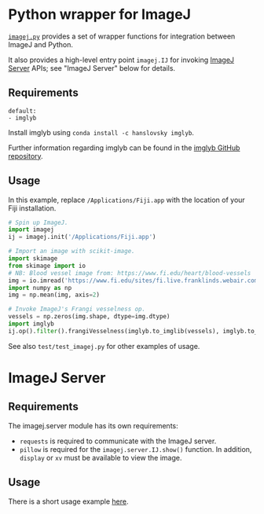 # Python wrapper for ImageJ

[`imagej.py`](https://github.com/imagej/imagej.py) provides a set of
wrapper functions for integration between ImageJ and Python.

It also provides a high-level entry point `imagej.IJ` for invoking
[ImageJ Server](https://github.com/imagej/imagej-server) APIs;
see "ImageJ Server" below for details.

## Requirements

    default:
    - imglyb

Install imglyb using `conda install -c hanslovsky imglyb`.

Further information regarding imglyb can be found in the
[imglyb GitHub repository](https://github.com/imglib/imglyb).

## Usage

In this example, replace `/Applications/Fiji.app` with the location of your Fiji installation.

```python
# Spin up ImageJ.
import imagej
ij = imagej.init('/Applications/Fiji.app')

# Import an image with scikit-image.
import skimage
from skimage import io
# NB: Blood vessel image from: https://www.fi.edu/heart/blood-vessels
img = io.imread('https://www.fi.edu/sites/fi.live.franklinds.webair.com/files/styles/featured_large/public/General_EduRes_Heart_BloodVessels_0.jpg')
import numpy as np
img = np.mean(img, axis=2)

# Invoke ImageJ's Frangi vesselness op.
vessels = np.zeros(img.shape, dtype=img.dtype)
import imglyb
ij.op().filter().frangiVesselness(imglyb.to_imglib(vessels), imglyb.to_imglib(img), [1, 1], 20)
```

See also `test/test_imagej.py` for other examples of usage.


# ImageJ Server

## Requirements

The imagej.server module has its own requirements:

* `requests` is required to communicate with the ImageJ server.
* `pillow` is required for the `imagej.server.IJ.show()` function.
  In addition, `display` or `xv` must be available to view the image.

## Usage

There is a short usage example
[here](https://github.com/imagej/imagej.py/blob/master/imagej/server/usage.py).
